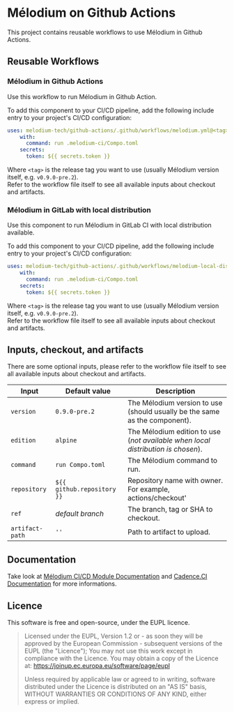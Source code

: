 
# Mélodium on Github Actions

This project contains reusable workflows to use Mélodium in Github Actions.

## Reusable Workflows

### Mélodium in Github Actions

Use this workflow to run Mélodium in Github Action.

To add this component to your CI/CD pipeline, add the following include entry to your
project's CI/CD configuration:

```yaml
uses: melodium-tech/github-actions/.github/workflows/melodium.yml@<tag>
    with:
      command: run .melodium-ci/Compo.toml
    secrets:
      token: ${{ secrets.token }}
```

Where `<tag>` is the release tag you want to use (usually Mélodium version itself, e.g. `v0.9.0-pre.2`).  
Refer to the workflow file itself to see all available inputs about checkout and artifacts.

### Mélodium in GitLab with local distribution

Use this component to run Mélodium in GitLab CI with local distribution available.

To add this component to your CI/CD pipeline, add the following include entry to your
project's CI/CD configuration:

```yaml
uses: melodium-tech/github-actions/.github/workflows/melodium-local-distrib.yml@<tag>
    with:
      command: run .melodium-ci/Compo.toml
    secrets:
      token: ${{ secrets.token }}
```

Where `<tag>` is the release tag you want to use (usually Mélodium version itself, e.g. `v0.9.0-pre.2`).  
Refer to the workflow file itself to see all available inputs about checkout and artifacts.

## Inputs, checkout, and artifacts

There are some optional inputs, please refer to the workflow file itself to see all available inputs about checkout and artifacts.

| Input      | Default value    | Description |
|------------|------------------|-------------|
| `version`  | `0.9.0-pre.2`    | The Mélodium version to use (should usually be the same as the component). |
| `edition`  | `alpine`         | The Mélodium edition to use (_not available when local distribution is chosen_). |
| `command`  | `run Compo.toml` | The Mélodium command to run. |
| `repository`  | `${{ github.repository }}` | Repository name with owner. For example, actions/checkout' |
| `ref`  | _default branch_ | The branch, tag or SHA to checkout. |
| `artifact-path`  | `''`| Path to artifact to upload. |


## Documentation

Take look at [Mélodium CI/CD Module Documentation](https://doc.melodium.tech/latest/en/cicd/index.html) and [Cadence.CI Documentation](https://cadence.ci/en/docs/from-gitlab) for more informations.

## Licence

This software is free and open-source, under the EUPL licence.

> Licensed under the EUPL, Version 1.2 or - as soon they will be approved by the European Commission - subsequent versions of the EUPL (the "Licence"); You may not use this work except in compliance with the Licence. You may obtain a copy of the Licence at: https://joinup.ec.europa.eu/software/page/eupl
>
> Unless required by applicable law or agreed to in writing, software distributed under the Licence is distributed on an "AS IS" basis, WITHOUT WARRANTIES OR CONDITIONS OF ANY KIND, either express or implied.